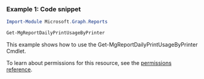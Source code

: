 ### Example 1: Code snippet

```powershellImport-Module Microsoft.Graph.Reports

Get-MgReportDailyPrintUsageByPrinter
```
This example shows how to use the Get-MgReportDailyPrintUsageByPrinter Cmdlet.
To learn about permissions for this resource, see the [permissions reference](/graph/permissions-reference).

